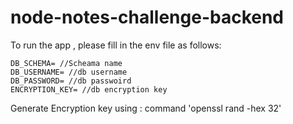 # node-notes-challenge-backend

To run the app , please fill in the env file as follows:
```
DB_SCHEMA= //Scheama name
DB_USERNAME= //db username
DB_PASSWORD= //db passwoird
ENCRYPTION_KEY= //db encryption key
```

Generate Encryption key using : command 'openssl rand -hex 32'
